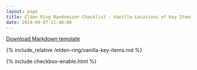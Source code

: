 ```yaml
---
layout: page
title: Elden Ring Randomizer Checklist - Vanilla Locations of Key Items
date: 2024-09-07 11:40:00
---
```


[Download Markdown template](https://github.com/Zakkaruu/the-stone-tablet/raw/main/_posts/elden-ring/vanilla-key-items.md)

{% include_relative /elden-ring/vanilla-key-items.md %}

{% include checkbox-enable.html %}
